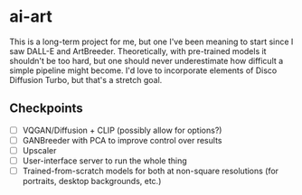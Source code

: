# ai-art
This is a long-term project for me, but one I've been meaning to start since I saw DALL-E and ArtBreeder. Theoretically, with pre-trained models it shouldn't be too hard, but one should never underestimate how difficult a simple pipeline might become. I'd love to incorporate elements of Disco Diffusion Turbo, but that's a stretch goal.

## Checkpoints
- [ ] VQGAN/Diffusion + CLIP (possibly allow for options?)
- [ ] GANBreeder with PCA to improve control over results
- [ ] Upscaler
- [ ] User-interface server to run the whole thing
- [ ] Trained-from-scratch models for both at non-square resolutions (for portraits, desktop backgrounds, etc.)
